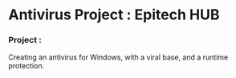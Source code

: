# Antivirus Project : Epitech HUB

 ### Project :
Creating an antivirus for Windows, with a viral base, and a runtime protection.

